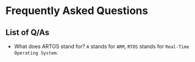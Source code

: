 # Frequently Asked Questions

List of Q/As
------------
 * What does ARTOS stand for?
   `A` stands for `ARM`, `RTOS` stands for `Real-Time Operating System`.
